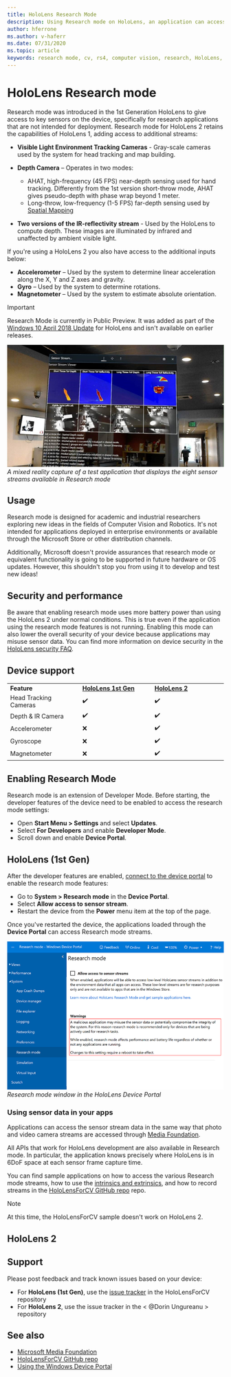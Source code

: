 ```yaml
---
title: HoloLens Research Mode
description: Using Research mode on HoloLens, an application can access key device sensor streams (depth, environment tracking, and IR-reflectivity).
author: hferrone
ms.author: v-haferr
ms.date: 07/31/2020
ms.topic: article
keywords: research mode, cv, rs4, computer vision, research, HoloLens, HoloLens 2
---
```


# HoloLens Research mode

Research mode was introduced in the 1st Generation HoloLens to give access to key sensors on the device, specifically for research applications that are not intended for deployment.  Research mode for HoloLens 2 retains the capabilities of HoloLens 1, adding access to additional streams:

* **Visible Light Environment Tracking Cameras** - Gray-scale cameras used by the system for head tracking and map building.
* **Depth Camera** – Operates in two modes:  
    + AHAT, high-frequency (45 FPS) near-depth sensing used for hand tracking. Differently from the 1st version short-throw mode, AHAT gives pseudo-depth with phase wrap beyond 1 meter. 
    + Long-throw, low-frequency (1-5 FPS) far-depth sensing used by [Spatial Mapping](spatial-mapping.md)

* **Two versions of the IR-reflectivity stream** - Used by the HoloLens to compute depth. These images are illuminated by infrared and unaffected by ambient visible light.

If you're using a HoloLens 2 you also have access to the additional inputs below:

* **Accelerometer** – Used by the system to determine linear acceleration along the X, Y and Z axes and gravity.
* **Gyro** – Used by the system to determine rotations.
* **Magnetometer** – Used by the system to estimate absolute orientation.

> [!IMPORTANT]
> Research Mode is currently in Public Preview. It was added as part of the [Windows 10 April 2018 Update](release-notes-april-2018.md) for HoloLens and isn't available on earlier releases.

![Research Mode app screenshot](images/sensor-stream-viewer.jpg)<br>
*A mixed reality capture of a test application that displays the eight sensor streams available in Research mode*

## Usage

Research mode is designed for academic and industrial researchers exploring new ideas in the fields of Computer Vision and Robotics.  It's not intended for applications deployed in enterprise environments or available through the Microsoft Store or other distribution channels.

Additionally, Microsoft doesn't provide assurances that research mode or equivalent functionality is going to be supported in future hardware or OS updates. However, this shouldn't stop you from using it to develop and test new ideas!

## Security and performance

Be aware that enabling research mode uses more battery power than using the HoloLens 2 under normal conditions. This is true even if the application using the research mode features is not running.  Enabling this mode can also lower the overall security of your device because applications may misuse sensor data.  You can find more information on device security in the [HoloLens security FAQ](https://docs.microsoft.com/hololens/hololens-faq-security).  

## Device support
<table>
    <colgroup>
    <col width="33%" />
    <col width="33%" />
    <col width="33%" /> 
    </colgroup>
    <tr>
        <td><strong>Feature</strong></td>
        <td><a href="https://docs.microsoft.com/hololens/hololens1-hardware"><strong>HoloLens 1st Gen</strong></a></td>
        <td><a href="https://docs.microsoft.com/hololens/hololens2-hardware"><strong>HoloLens 2</strong></a></td>
    </tr>
     <tr>
        <td>Head Tracking Cameras</td>
        <td>✔️</td>
        <td>✔️</td>
    </tr>
    <tr>
        <td>Depth & IR Camera</td>
        <td>✔️</td>
        <td>✔️</td>
    </tr>
    <tr>
        <td>Accelerometer</td>
        <td>❌</td>
        <td>✔️</td>
    </tr>
    <tr>
        <td>Gyroscope</td>
        <td>❌</td>
        <td>✔️</td>
    </tr>
    <tr>
        <td>Magnetometer</td>
        <td>❌</td>
        <td>✔️</td>
    </tr>
</table>

## Enabling Research Mode

Research mode is an extension of Developer Mode. Before starting, the developer features of the device need to be enabled to access the research mode settings: 

* Open **Start Menu > Settings** and select **Updates**.
* Select **For Developers** and enable **Developer Mode**.
* Scroll down and enable **Device Portal**.

## HoloLens (1st Gen)

After the developer features  are enabled, [connect to the device portal](https://docs.microsoft.com/windows/uwp/debug-test-perf/device-portal-hololens) to enable the research mode features:

* Go to **System > Research mode** in the **Device Portal**.
* Select **Allow access to sensor stream**.
* Restart the device from the **Power** menu item at the top of the page.

Once you've restarted the device, the applications loaded through the **Device Portal** can access Research mode streams.

![Research Mode tab of HoloLens Device Portal](images/ResearchModeDevPortal.png)<br>
*Research mode window in the HoloLens Device Portal*

### Using sensor data in your apps

Applications can access the sensor stream data in the same way that photo and video camera streams are accessed through [Media Foundation](https://msdn.microsoft.com/library/windows/desktop/ms694197). 

All APIs that work for HoloLens development are also available in Research mode. In particular, the application  knows precisely where HoloLens is in 6DoF space at each sensor frame capture time.

You can find sample applications on how to access the various Research mode streams, how to use the [intrinsics and extrinsics](https://docs.microsoft.com/windows/mixed-reality/locatable-camera#locating-the-device-camera-in-the-world), and how to record streams in the [HoloLensForCV GitHub repo](https://github.com/Microsoft/HoloLensForCV) repo.

<!-- TODO: Does the HoloLensForVC sample work on HL2 now? -->
 > [!NOTE]
 > At this time, the HoloLensForCV sample doesn't work on HoloLens 2.

## HoloLens 2

<!-- TODO: Add enable and implementation for HL2 -->

## Support

<!-- TODO: Add issue tracker repo for HL2 -->
Please post feedback and track known issues based on your device:
* For **HoloLens (1st Gen)**, use the [issue tracker](https://github.com/Microsoft/HololensForCV/issues) in the HoloLensForCV repository
* For **HoloLens 2**, use the issue tracker in the < @Dorin Ungureanu > repository

## See also

<!-- TODO: Any additional links for HL2? -->
* [Microsoft Media Foundation](https://msdn.microsoft.com/library/windows/desktop/ms694197)
* [HoloLensForCV GitHub repo](https://github.com/Microsoft/HoloLensForCV)
* [Using the Windows Device Portal](using-the-windows-device-portal.md)
